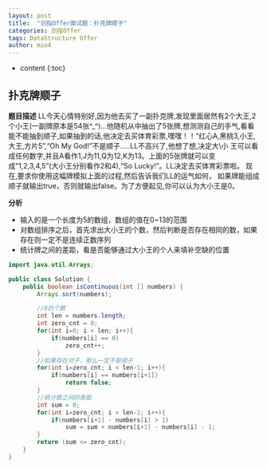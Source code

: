 ```yaml
---
layout: post
title:  "剑指Offer面试题：扑克牌顺子"
categories: 剑指Offer  
tags: DataStructure Offer 
author: mio4
---
```


* content
{:toc}






## 扑克牌顺子


**题目描述**
LL今天心情特别好,因为他去买了一副扑克牌,发现里面居然有2个大王,2个小王(一副牌原本是54张^_^)...他随机从中抽出了5张牌,想测测自己的手气,看看能不能抽到顺子,如果抽到的话,他决定去买体育彩票,嘿嘿！！“红心A,黑桃3,小王,大王,方片5”,“Oh My God!”不是顺子.....LL不高兴了,他想了想,决定大\小 王可以看成任何数字,并且A看作1,J为11,Q为12,K为13。上面的5张牌就可以变成“1,2,3,4,5”(大小王分别看作2和4),“So Lucky!”。LL决定去买体育彩票啦。 现在,要求你使用这幅牌模拟上面的过程,然后告诉我们LL的运气如何， 如果牌能组成顺子就输出true，否则就输出false。为了方便起见,你可以认为大小王是0。

**分析**

 - 输入的是一个长度为5的数组，数组的值在0~13的范围
 - 对数组排序之后，首先求出大小王的个数，然后判断是否存在相同的数，如果存在则一定不是连续正数序列
 - 统计牌之间的差距，看是否能够通过大小王的个人来填补空缺的位置

```java 
import java.util.Arrays;

public class Solution {
	public boolean isContinuous(int [] numbers) {
		Arrays.sort(numbers);

		//0的个数
		int len = numbers.length;
		int zero_cnt = 0;
		for(int i=0; i < len; i++){
			if(numbers[i] == 0)
				zero_cnt++;
		}
		//如果存在对子，那么一定不是顺子
		for(int i=zero_cnt; i < len-1; i++){
			if(numbers[i] == numbers[i+1])
				return false;
		}
		//统计数之间的差距
		int sum = 0;
		for(int i=zero_cnt; i < len-1; i++){
			if(numbers[i+1] - numbers[i] > 1)
				sum = sum + numbers[i+1] - numbers[i] - 1;
		}
		return (sum <= zero_cnt);
	}
}
```